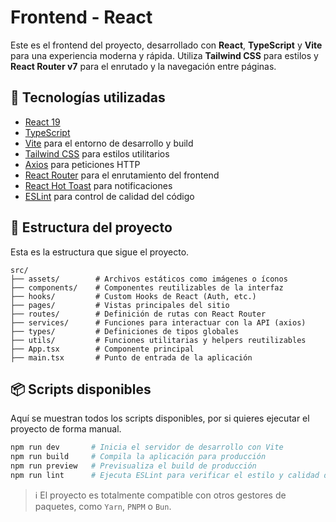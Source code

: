 # Frontend - React

Este es el frontend del proyecto, desarrollado con **React**, **TypeScript** y **Vite** para una experiencia moderna y rápida. Utiliza **Tailwind CSS** para estilos y **React Router v7** para el enrutado y la navegación entre páginas.

## 🚀 Tecnologías utilizadas

- [React 19](https://react.dev/)
- [TypeScript](https://www.typescriptlang.org/)
- [Vite](https://vitejs.dev/) para el entorno de desarrollo y build
- [Tailwind CSS](https://tailwindcss.com/) para estilos utilitarios
- [Axios](https://axios-http.com/) para peticiones HTTP
- [React Router](https://reactrouter.com/) para el enrutamiento del frontend
- [React Hot Toast](https://react-hot-toast.com/) para notificaciones
- [ESLint](https://eslint.org/) para control de calidad del código

## 📁 Estructura del proyecto

Esta es la estructura que sigue el proyecto.

```text
src/
├── assets/        # Archivos estáticos como imágenes o íconos
├── components/    # Componentes reutilizables de la interfaz
├── hooks/         # Custom Hooks de React (Auth, etc.)
├── pages/         # Vistas principales del sitio
├── routes/        # Definición de rutas con React Router
├── services/      # Funciones para interactuar con la API (axios)
├── types/         # Definiciones de tipos globales
├── utils/         # Funciones utilitarias y helpers reutilizables
├── App.tsx        # Componente principal
├── main.tsx       # Punto de entrada de la aplicación
```

## 📦 Scripts disponibles

Aquí se muestran todos los scripts disponibles, por si quieres ejecutar el proyecto de forma manual.

```bash
npm run dev       # Inicia el servidor de desarrollo con Vite
npm run build     # Compila la aplicación para producción
npm run preview   # Previsualiza el build de producción
npm run lint      # Ejecuta ESLint para verificar el estilo y calidad del código
```

> ℹ️ El proyecto es totalmente compatible con otros gestores de paquetes, como `Yarn`, `PNPM` o `Bun`.
